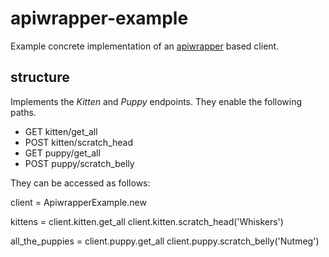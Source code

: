# apiwrapper-example

Example concrete implementation of an [apiwrapper](https://github.com/mLewisLogic/apiwrapper) based client.

## structure

Implements the _Kitten_ and _Puppy_ endpoints. They enable the following paths.
* GET  kitten/get_all
* POST kitten/scratch_head
* GET  puppy/get_all
* POST puppy/scratch_belly

They can be accessed as follows:

  client = ApiwrapperExample.new

  kittens = client.kitten.get_all
  client.kitten.scratch_head('Whiskers')

  all_the_puppies = client.puppy.get_all
  client.puppy.scratch_belly('Nutmeg')
